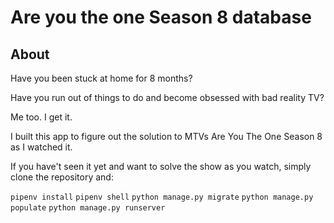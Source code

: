 # Are you the one Season 8 database
## About

Have you been stuck at home for 8 months?

Have you run out of things to do and become obsessed with bad reality TV?

Me too. I get it.

I built this app to figure out the solution to MTVs Are You The One Season 8 as I watched it.

If you have't seen it yet and want to solve the show as you watch, simply clone the repository and:

`pipenv install`
`pipenv shell`
`python manage.py migrate`
`python manage.py populate`
`python manage.py runserver`